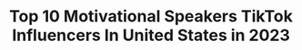 ---
title: Top 10 Motivational Speakers TikTok Influencers In United States in 2023
description: >-
  Find top motivational speakers TikTok influencers in United States in 2023. Most popular hashtags: #fyp #love #halloween #duet.
platform: TikTok
hits: 73
text_top: Identify the most popular TikTok influencers on inBeat.
text_bottom: Our search engine has 73 TikTok influencers like this in United States for you to work with.
profiles:
  - username: "schizophrenichippie"
    fullname: >-
      Kody Green
    bio: >-
      Motivational Speaker/ Business Owner Kody Green PO Box #211 Viroqua, WI. 54665
    location: "United States"
    followers: 360900
    engagement: 2010
    commentsToLikes: 0.039056
    id: cka9pv5kz7dd10i78sfl4dvdr
    verified: false
    hashtags: "#duet, #stitch, #schizophrenicstorytime, #schizoreacts"
  - username: "1shortstory"
    fullname: >-
      Marius Woodward
    bio: >-
      Motivational speaker Never Give Up Love Hope
    location: "United States"
    followers: 1000000
    engagement: 1581
    commentsToLikes: 0.021022
    id: cka0wgsba2q6e0i787wtp8cp0
    verified: false
    hashtags: "#1shortstory, #teammarius, #fyp, #greenscreenvideo"
  - username: "danielsmiley"
    fullname: >-
      Daniel Smiley
    bio: >-
      💰Entrepreneur 🎥Motivational Speaker 🎁$danielsmiley305 ⬇️CLICK FOR eBOOKS⬇️
    location: "United States"
    followers: 102800
    engagement: 1105
    commentsToLikes: 0.066384
    id: ck8vxtlb7s4hd0j78jvtrhemp
    verified: false
    hashtags: ""
  - username: "gardenmarcus"
    fullname: >-
      Garden Marcus
    bio: >-
      🌱 Motivational Speaker 🌿 I love creating & educating 🍃 Merch on my website!
    location: "United States"
    followers: 678800
    engagement: 1719
    commentsToLikes: 0.013447
    id: ck8070a5vnkl30j78wa8d9bab
    verified: false
    hashtags: "#plants, #plantsoftiktok, #mycostume, #halloweenathome"
  - username: "dupealeru"
    fullname: >-
      Dupé
    bio: >-
      Daily Motivation & Quotes 🎤 Motivational Speaker Insta 👉🏽 dupealeru 📍LB
    location: "United States"
    followers: 115500
    engagement: 1598
    commentsToLikes: 0.048757
    id: ckb9rgaolnzdg0j23rpedbd8u
    verified: false
    hashtags: "#god, #speaker, #christians, #motivationalvideo"
  - username: "tomcoverlytour"
    fullname: >-
      The Illusionist 
    bio: >-
      COMEDY MAGICIAN | MOTIVATIONAL SPEAKER OneGoalProductions.org VENMO @onegoal
    location: "United States"
    followers: 68100
    engagement: 1430
    commentsToLikes: 0.113246
    id: ckbf8o7rszbg20j23c9a74wa3
    verified: false
    hashtags: "#pensacolaflorida, #viral, #duet, #pensacola"
  - username: "supercoachlou"
    fullname: >-
      Coach Lou
    bio: >-
      Your Favorite Gym Coach From School! Basketball Influencer Motivational Speaker
    location: "United States"
    followers: 7001
    engagement: 1347
    commentsToLikes: 0.044401
    id: ck9gkol7mklh80j78e7g9tv4x
    verified: false
    hashtags: "#coachesoftiktok, #fyp, #gymclass, #coach"
  - username: "teejaywilson7"
    fullname: >-
      TeeJay Wilson
    bio: >-
      Ex-Felon, CEO of FreshStart Recovery Ministries, Motivational Speaker, Author
    location: "United States"
    followers: 24500
    engagement: 1291
    commentsToLikes: 0.067040
    id: ckdbbhn8v6ddq0j23uajr20rc
    verified: false
    hashtags: "#sober, #freshstart, #fyp, #inspire"
  - username: "mollyburkeofficial"
    fullname: >-
      Molly Burke
    bio: >-
      Blind YouTuber & Motivational Speaker 💜 Subscribe to my YouTube: 😉
    location: "United States"
    followers: 494500
    engagement: 1909
    commentsToLikes: 0.010058
    id: ckbffvgz3awjy0j23y1gu7ph7
    verified: true
    hashtags: "#makeup, #beauty, #dog, #blind"
  - username: "riley_sewell"
    fullname: >-
      Riley Sewell
    bio: >-
      Kiwi 🇳🇿 in Cali 🇺🇸 All for Jesus 🙏🏼 Motivational Speaker / Preacher 🔥
    location: "United States"
    followers: 5146
    engagement: 1183
    commentsToLikes: 0.039502
    id: ckbf9m1ps0oi40j23u1r2y37o
    verified: false
    hashtags: "#jesus, #pray, #miracle, #prayer"
---